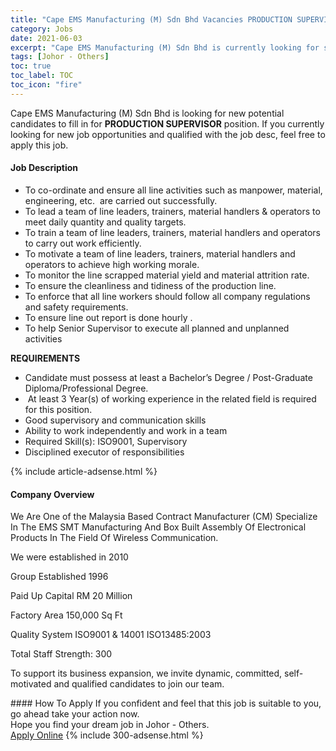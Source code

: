 ```yaml
---
title: "Cape EMS Manufacturing (M) Sdn Bhd Vacancies PRODUCTION SUPERVISOR" 
category: Jobs 
date: 2021-06-03 
excerpt: "Cape EMS Manufacturing (M) Sdn Bhd is currently looking for suitable person to fill in the PRODUCTION SUPERVISOR which based in Johor - Others" 
tags: [Johor - Others] 
toc: true 
toc_label: TOC 
toc_icon: "fire" 
--- 
```


<p>Cape EMS Manufacturing (M) Sdn Bhd is looking for new potential candidates to fill in for <b>PRODUCTION SUPERVISOR</b> position. If you currently looking for new job opportunities and qualified with the job desc, feel free to apply this job.
</p><div><div><h4>Job Description</h4></div><div><div><span><div><ul><li>To co-ordinate and ensure all line activities such as manpower, material, engineering, etc.&#160;&#160;are carried out successfully.</li><li>To lead a team of line leaders, trainers, material handlers &amp; operators to meet daily quantity and quality targets.</li><li>To train a team of line leaders, trainers, material handlers and operators to carry out work efficiently.</li><li>To motivate a team of line leaders, trainers, material handlers and operators to achieve high working morale.</li><li>To monitor the line scrapped material yield and material attrition rate.</li><li>To ensure the cleanliness and tidiness of the production line.</li><li>To enforce that all line workers should follow all company regulations and safety requirements.</li><li>To ensure line out report is done hourly&#160;.</li><li>To help Senior Supervisor to execute all planned and unplanned activities</li></ul><p><strong>REQUIREMENTS</strong></p><ul><li>Candidate must possess at least a Bachelor&#8217;s Degree / Post-Graduate Diploma/Professional Degree.</li><li>&#160;At least 3&#160;Year(s) of working experience in the related field is required for this position.</li><li><span>Good supervisory and communication skills</span></li><li><span>Ability to work independently and work in a team</span></li><li>Required Skill(s): ISO9001, Supervisory</li><li>Disciplined executor of responsibilities</li></ul></div></span></div></div></div> 
{% include article-adsense.html %} 
<div><div><h4>Company Overview</h4></div><div><div><span><div><p>We Are One of the&#160;Malaysia Based Contract Manufacturer (CM) Specialize In The EMS SMT Manufacturing And Box Built&#160;Assembly Of Electronical Products In The Field Of&#160;Wireless Communication.&#160;</p><p>We were established in 2010</p><p>Group Established 1996</p><p>Paid Up Capital RM 20 Million</p><p>Factory Area 150,000 Sq Ft</p><p>Quality System ISO9001 &amp; 14001 ISO13485:2003</p><p>Total Staff Strength: 300</p><p>To support its business expansion, we invite dynamic, committed, self-motivated and qualified candidates to join our team.</p></div></span></div></div></div> 
#### How To Apply 
If you confident and feel that this job is suitable to you, go ahead take your action now. <br/> 
Hope you find your dream job in Johor - Others. <br/> 
<a href="https://www.jobstreet.com.my/en/job/production-supervisor-4581692?jobId=jobstreet-my-job-4581692&" class="btn btn--info" target="_blank" rel="nofollow noopenner">Apply Online</a> 
{% include 300-adsense.html %} 